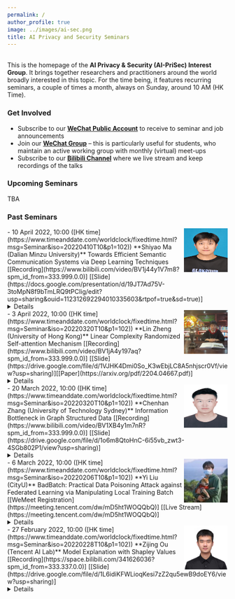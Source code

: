 ```yaml
---
permalink: /
author_profile: true
image: ../images/ai-sec.png
title: AI Privacy and Security Seminars
---
```


<br>This is the homepage of the **AI Privacy & Security (AI-PriSec) Interest Group**. It brings together researchers and practitioners around the world broadly interested in this topic. For the time being, it features recurring seminars, a couple of times a month, always on Sunday, around 10 AM (HK Time).  

### Get Involved
- Subscribe to our **[WeChat Public Account]()** to receive to seminar and job announcements
- Join our **[WeChat Group](https://drive.google.com/file/d/1SC-7k0xuDVc7r8B9nFeDPQVoxMQdPOGe/view?usp=sharing)** &ndash; this is particularly useful for students, who maintain an active working group with monthly (virtual) meet-ups
- Subscribe to our **[Bilibili Channel](https://space.bilibili.com/341626036?spm_id_from=333.337.0.0)** where we live stream and keep recordings of the talks




### Upcoming Seminars
TBA


<!-- <iframe width="560" height="315" src="https://www.youtube.com/embed/Dn_NkH-IEVA" title="YouTube video player" frameborder="0" allow="accelerometer; autoplay; clipboard-write; encrypted-media; gyroscope; picture-in-picture" allowfullscreen></iframe> -->



### Past Seminars

<img src="../images/ma.jpg" style="float:right;width:100px;height:100px;margin-top:00px">
- 10 April 2022, 10:00 ([HK time](https://www.timeanddate.com/worldclock/fixedtime.html?msg=Seminar&iso=20220410T10&p1=102))  
**Shiyao Ma (Dalian Minzu University)**  
Towards Efficient Semantic Communication Systems via Deep Learning Techniques      
[[Recording](https://www.bilibili.com/video/BV1j44y1V7m8?spm_id_from=333.999.0.0)] [[Slide](https://docs.google.com/presentation/d/19JT7Ad75V-3toMpN8f9bTmLRQ9tPCIig/edit?usp=sharing&ouid=112312692294010335603&rtpof=true&sd=true)]<details><br>**Abstract:** Communication technology is rapidly evolving to cater to emerging industries such as self-driving cars and the smart Internet of Things. As we enter the era of connected intelligence, a fundamental paradigm shift is necessary to meet the urgent demands for real-time communication, autonomous decision-making, and efficient distributed processing. Semantic communication is proposed in this context. In this topic, we introduce the related background knowledge of semantic communication and some semantic communication systems that have been proposed.<br><br>**Bio:** Shiyao Ma received the B.Eng degree from the Heilongjiang University, China, in 2021. He is currently studying for a master`s degree in Dalian Minzu University. His research interests including security and privacy protection, and data mining.<br></details>

<img src="../images/linzheng.png" style="float:right;width:100px;height:100px;margin-top:00px">
- 3 April 2022, 10:00 ([HK time](https://www.timeanddate.com/worldclock/fixedtime.html?msg=Seminar&iso=20220320T10&p1=102))  
**Lin Zheng (University of Hong Kong)**  
Linear Complexity Randomized Self-attention Mechanism    
[[Recording](https://www.bilibili.com/video/BV1jA4y197aq?spm_id_from=333.999.0.0)] [[Slide](https://drive.google.com/file/d/1VJHK4Dmi0So_K3wEbjLC8A5nhjscr0Vf/view?usp=sharing)][[Paper](https://arxiv.org/pdf/2204.04667.pdf)]<details><br>**Abstract:** Attention mechanism is the core building block in many state-of-the-art models across various domains. It is powerful and expressive in capturing complicated and long-range dependencies within the input elements. Nevertheless, it does not scale efficiently to long sequences due to its quadratic time and space complexity in terms of the sequence length. In this talk, we will first discuss current strategies on reducing the time/space complexity of attention, and then focus on RFA, a particular linear attention variant that uses random feature methods to approximate the softmax function. Finally, we introduce a novel perspective to understand the approximation bias in RFA from the perspective of self-normalized importance sampling.<br><br>**Bio:** Lin Zheng received his B.E. degree from Sun Yat-sen University (SYSU) and now is a Ph.D. student at the University of Hong Kong (HKU), supervised by Lingpeng Kong. His research interests include machine learning and probabilistic inference.<br></details>

<img src="../images/chenhan.jpg" style="float:right;width:100px;height:100px;margin-top:00px">
- 20 March 2022, 10:00 ([HK time](https://www.timeanddate.com/worldclock/fixedtime.html?msg=Seminar&iso=20220320T10&p1=102))  
**Chenhan Zhang (University of Technology Sydney)**  
Information Bottleneck in Graph Structured Data     
[[Recording](https://www.bilibili.com/video/BV1XB4y1m7nR?spm_id_from=333.999.0.0)] [[Slide](https://drive.google.com/file/d/1o6m8QtoHnC-6i55vb_zwt3-4SGb802P1/view?usp=sharing)]<details><br>**Abstract:** Graph Neural Networks (GNNs) are powerful to fuse information from network structure and node features. However, noise and redundancy in graph data make: 1) the prediction results lack interpretation; 2)GNNs are fragile to adversarial attacks. The theory of **information bottleneck (IB)** to can provide an effective way to optimally balances expressiveness and robustness of the learned representation of graph data. In this talk, the presenter will introduce enlightening instances in using IB to prune graph data to improve the robustness and maintain expressiveness at the same time.<br><br>**Bio:** Chenhan Zhang received B.E. degree and M.S degree from University of Wollongong and City University of Hong Kong and now is a PhD candidate at University of Technology Sydney. His research interests include graph neural networks, and robustness of machine learning, etc.<br></details>


<img src="../images/yiliu.jfif" style="float:right;width:100px;height:100px;margin-top:00px">
- 6 March 2022, 10:00 ([HK time](https://www.timeanddate.com/worldclock/fixedtime.html?msg=Seminar&iso=20220206T10&p1=102))  
**Yi Liu (CityU)**  
BadBatch: Practical Data Poisoning Attack against Federated Learning via Manipulating Local Training Batch    
[[WeMeet Registration](https://meeting.tencent.com/dw/mD5ht1WOQQbQ)] [[Live Stream](https://meeting.tencent.com/dw/mD5ht1WOQQbQ)]<details><br>**Abstract:** Federated learning (FL) as a privacy-friendly collaborative learning framework benefits machine learning powered systems and services. Despite its advantages, FL is known to be vulnerable to poisoning attacks, where the adversary controls a set of clients to poison either the local training dataset or the local model update to degrade the global model performance. Existing poisoning attacks have demonstrated vast damage to FL, but they either require strong adversarial assumption on model and dataset knowledge of a certain number of clients, or rely on optimization-based attack methods that are normally expensive in a decentralized environment. In this paper, we propose a new practical poisoning attack against FL, named BadBatch, which can be launched in realistic settings of FL and does not rely on optimization. Our key observation is that by simply manipulating the local training batch, an adversary is capable of influencing global model performance and convergence. We propose gradient-oriented and model update-oriented attack strategies that focus on increasing the stochastic error of stochastic gradient descent and forcing the model to forget learned generalization features by finding bad batches. We also theoretically analyze the error upper bound and time complexity of our attack. Finally, we perform extensive experiments on two public datasets for convex and non-convex models, and evaluate our attacks against the latest defense, i.e., Byzantine robust aggregation. Our evaluation results show that Badbatch can achieve high attack performance than existing methods in a practical FL setting, shedding light on data poisoning attacks against practical FL.<br><br>**Bio:** Yi Liu received the B.Eng. degree in Network Engineering from Heilongjiang University, Harbin, China, in 2019. He is currently pursuing the Ph.D. degree with the Department of Computer Scince, City University of Hong Kong, Hong Kong, China. His research interests include security and privacy, federated learning, edge computing, and blockchain. Home: [https://yiliucs.github.io/](https://yiliucs.github.io/)<br></details>


<img src="../images/Zijing.jpg" style="float:right;width:100px;height:100px;margin-top:00px">
- 27 February 2022, 10:00 ([HK time](https://www.timeanddate.com/worldclock/fixedtime.html?msg=Seminar&iso=20220228T10&p1=102))  
**Zijing Ou (Tencent AI Lab)**  
Model Explanation with Shapley Values  
[[Recording](https://space.bilibili.com/341626036?spm_id_from=333.337.0.0)] [[Slide](https://drive.google.com/file/d/1L6idiKFWLioqKesi7zZ2qu5ewB9doEY6/view?usp=sharing)]<details><br>**Abstract:** Deep neural networks (DNNs) become increasingly important in many applications while lacking explanations for their excellent performance. **Shapley Value** provides a theoretical and practical explainer for DNNs. In this talk, the presenter will introduce the most recent progress in model explanation with Shapley value, including its estimation, uncertainty, and potential research areas.<br><br>**Bio:** Zijing Ou recently graduated with a B.E. degree from Sun Yat-sen University and now works as an intern in Tencent AI Lab. His research interests include approximate inference, energy-based models, and interpretable AI. His research has been published at venues including IJCAI, ACL, EMNLP, etc. He also works as a reviewer for ICML, IJCAI, ACL, etc. Home: [https://j-zin.github.io/](https://j-zin.github.io/)<br>


### Organizers
- Prof. Yi Wu, HLJU, Harbin
- [Prof. Jiawen Kang](https://teacher.gdut.edu.cn/kangjiawen/zh_CN/index/204229/list/index.htm), GUDT, Guangzhou
- [Mr. Yi Liu](https://yiliucs.github.io/), CityU, Hong Kong
- [Mr. Zijing Ou](https://j-zin.github.io/), Tencent AI Lab, Shenzhen
- TBA


